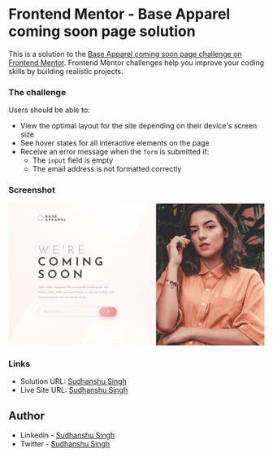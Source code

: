 # Frontend Mentor - Base Apparel coming soon page solution

This is a solution to the [Base Apparel coming soon page challenge on Frontend Mentor](https://www.frontendmentor.io/challenges/base-apparel-coming-soon-page-5d46b47f8db8a7063f9331a0). Frontend Mentor challenges help you improve your coding skills by building realistic projects. 



### The challenge

Users should be able to:

- View the optimal layout for the site depending on their device's screen size
- See hover states for all interactive elements on the page
- Receive an error message when the `form` is submitted if:
  - The `input` field is empty
  - The email address is not formatted correctly

### Screenshot

![](./design/desktop-design.jpg)



### Links

- Solution URL: [Sudhanshu Singh](https://github.com/sudhanshusingh-g/coming-soon-page)
- Live Site URL: [Sudhanshu Singh](https://sudhanshusingh-g.github.io/coming-soon-page/)




## Author

- Linkedin - [Sudhanshu Singh](https://www.linkedin.com/in/sudhanshusingh32/)
- Twitter - [Sudhanshu Singh](https://twitter.com/_sudhanshu97)

